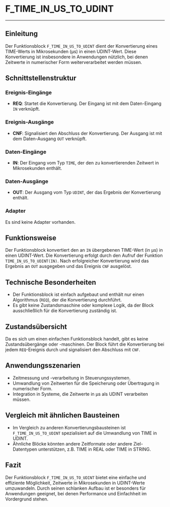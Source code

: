 # F_TIME_IN_US_TO_UDINT

* * * * * * * * * *
## Einleitung
Der Funktionsblock `F_TIME_IN_US_TO_UDINT` dient der Konvertierung eines TIME-Werts in Mikrosekunden (µs) in einen UDINT-Wert. Diese Konvertierung ist insbesondere in Anwendungen nützlich, bei denen Zeitwerte in numerischer Form weiterverarbeitet werden müssen.

## Schnittstellenstruktur
### **Ereignis-Eingänge**
- **REQ**: Startet die Konvertierung. Der Eingang ist mit dem Daten-Eingang `IN` verknüpft.

### **Ereignis-Ausgänge**
- **CNF**: Signalisiert den Abschluss der Konvertierung. Der Ausgang ist mit dem Daten-Ausgang `OUT` verknüpft.

### **Daten-Eingänge**
- **IN**: Der Eingang vom Typ `TIME`, der den zu konvertierenden Zeitwert in Mikrosekunden enthält.

### **Daten-Ausgänge**
- **OUT**: Der Ausgang vom Typ `UDINT`, der das Ergebnis der Konvertierung enthält.

### **Adapter**
Es sind keine Adapter vorhanden.

## Funktionsweise
Der Funktionsblock konvertiert den an `IN` übergebenen TIME-Wert (in µs) in einen UDINT-Wert. Die Konvertierung erfolgt durch den Aufruf der Funktion `TIME_IN_US_TO_UDINT(IN)`. Nach erfolgreicher Konvertierung wird das Ergebnis an `OUT` ausgegeben und das Ereignis `CNF` ausgelöst.

## Technische Besonderheiten
- Der Funktionsblock ist einfach aufgebaut und enthält nur einen Algorithmus (`REQ`), der die Konvertierung durchführt.
- Es gibt keine Zustandsmaschine oder komplexe Logik, da der Block ausschließlich für die Konvertierung zuständig ist.

## Zustandsübersicht
Da es sich um einen einfachen Funktionsblock handelt, gibt es keine Zustandsübergänge oder -maschinen. Der Block führt die Konvertierung bei jedem `REQ`-Ereignis durch und signalisiert den Abschluss mit `CNF`.

## Anwendungsszenarien
- Zeitmessung und -verarbeitung in Steuerungssystemen.
- Umwandlung von Zeitwerten für die Speicherung oder Übertragung in numerischer Form.
- Integration in Systeme, die Zeitwerte in µs als UDINT verarbeiten müssen.

## Vergleich mit ähnlichen Bausteinen
- Im Vergleich zu anderen Konvertierungsbausteinen ist `F_TIME_IN_US_TO_UDINT` spezialisiert auf die Umwandlung von TIME in UDINT.
- Ähnliche Blöcke könnten andere Zeitformate oder andere Ziel-Datentypen unterstützen, z.B. TIME in REAL oder TIME in STRING.

## Fazit
Der Funktionsblock `F_TIME_IN_US_TO_UDINT` bietet eine einfache und effiziente Möglichkeit, Zeitwerte in Mikrosekunden in UDINT-Werte umzuwandeln. Durch seinen schlanken Aufbau ist er besonders für Anwendungen geeignet, bei denen Performance und Einfachheit im Vordergrund stehen.